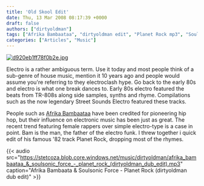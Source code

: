 ```yaml
---
title: 'Old Skool Edit'
date: Thu, 13 Mar 2008 08:17:39 +0000
draft: false
authors: ["dirtyoldman"]
tags: ["Afrika Bambaataa", "dirtyoldman edit", "Planet Rock mp3", "Soulsonic Force"]
categories: ["Articles", "Music"]
---
```


[![d920eb1ff78f0b2e.jpg](/wp-content/uploads/2008/03/d920eb1ff78f0b2e.jpg)](/wp-content/uploads/2008/03/d920eb1ff78f0b2e.jpg "d920eb1ff78f0b2e.jpg")

Electro is a rather ambiguous term. Use it today and most people think of a sub-genre of house music, mention it 10 years ago and people would assume you're referring to they electroclash hype. Go back to the early 80s and electro is what one break dances to. Early 80s electro featured the beats from TR-808s along side samples, synths and rhyme. Compilations such as the now legendary Street Sounds Electro featured these tracks.

People such as [Afrika Bambaataa](//www.zulunation.com/afrika.html) have been credited for pioneering hip hop, but their influence on electronic music has been just as great. The recent trend featuring female rappers over simple electro-type is a case in point. Bam is the man, the father of the electro funk. I threw together i quick edit of his famous '82 track Planet Rock, dropping most of the rhymes.

{{< audio
    src="https://stetcoza.blob.core.windows.net/music/dirtyoldman/afrika_bambaataa_&_soulsonic_force_-_planet_rock_(dirtyoldman_dub_edit).mp3"
    caption="Afrika Bambaata & Soulsonic Force - Planet Rock (dirtyoldman dub edit)" >}}
